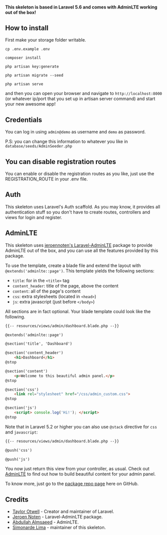 #### This skeleton is based in Laravel 5.6 and comes with AdminLTE working out of the box!

## How to install

First make your storage folder writable. 

```
cp .env.example .env
```

```
composer install
```

```
php artisan key:generate
```

```
php artisan migrate --seed
```

```
php artisan serve
```

and then you can open your browser and navigate to `http://localhost:8000` (or whatever ip/port that you set up in artisan server command) and start your new awesome app!

## Credentials

You can log in using `admin@demo` as username and `demo` as password. 

P.S: you can change this information to whatever you like in `database/seeds/AdminSeeder.php`

## You can disable registration routes

You can enable or disable the registration routes as you like, just use the REGISTRATION_ROUTE in your .env file.

## Auth

This skeleton uses Laravel's Auth scaffold. As you may know, it provides all authentication stuff so you don't have to create routes, controllers and views for login and register.

## AdminLTE

This skeleton uses [jeroennoten's Laravel-AdminLTE](https://github.com/jeroennoten/Laravel-AdminLTE) package to provide AdminLTE out of the box, and you can use all the features provided by this package. 

To use the template, create a blade file and extend the layout with `@extends('adminlte::page')`.
This template yields the following sections:

- `title`: for in the `<title>` tag
- `content_header`: title of the page, above the content
- `content`: all of the page's content
- `css`: extra stylesheets (located in `<head>`)
- `js`: extra javascript (just before `</body>`)

All sections are in fact optional. Your blade template could look like the following.

```html
{{-- resources/views/admin/dashboard.blade.php --}}

@extends('adminlte::page')

@section('title', 'Dashboard')

@section('content_header')
    <h1>Dashboard</h1>
@stop

@section('content')
    <p>Welcome to this beautiful admin panel.</p>
@stop

@section('css')
    <link rel="stylesheet" href="/css/admin_custom.css">
@stop

@section('js')
    <script> console.log('Hi!'); </script>
@stop
```

Note that in Laravel 5.2 or higher you can also use `@stack` directive for `css` and `javascript`:

```html
{{-- resources/views/admin/dashboard.blade.php --}}

@push('css')

@push('js')
```

You now just return this view from your controller, as usual. Check out [AdminLTE](https://almsaeedstudio.com) to find out how to build beautiful content for your admin panel.

To know more, just go to the [package repo page](https://github.com/jeroennoten/Laravel-AdminLTE) here on GitHub.

## Credits
- [Taylor Otwell](https://github.com/taylorotwell) - Creator and maintainer of Laravel.
- [Jeroen Noten](https://github.com/jeroennoten) - Laravel-AdminLTE package.
- [Abdullah Almsaeed](https://github.com/almasaeed2010) - AdminLTE.
- [Simonarde Lima](https://github.com/simonardejr) - maintainer of this skeleton.